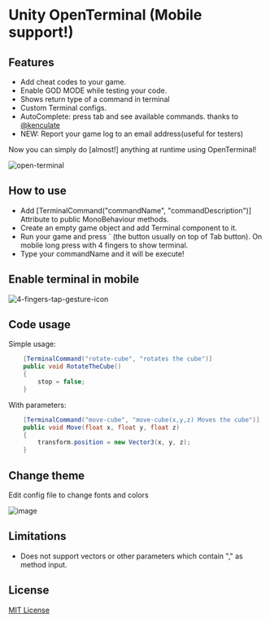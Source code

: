 # Unity OpenTerminal (Mobile support!)

## Features

- Add cheat codes to your game.
- Enable GOD MODE while testing your code.
- Shows return type of a command in terminal
- Custom Terminal configs.
- AutoComplete: press tab and see available commands. thanks to [@kenculate](https://github.com/kenculate)
- NEW: Report your game log to an email address(useful for testers)

Now you can simply do [almost!] anything at runtime using OpenTerminal!

![open-terminal](https://user-images.githubusercontent.com/6388730/84697557-9be01b00-af63-11ea-9971-e3e4dd3922c3.gif)

## How to use

- Add [TerminalCommand("commandName", "commandDescription")] Attribute to public
  MonoBehaviour methods.
- Create an empty game object and add Terminal component to it.
- Run your game and press ` (the button usually on top of Tab button). On mobile long press with 4 fingers to show terminal.
- Type your commandName and it will be execute!

## Enable terminal in mobile

![4-fingers-tap-gesture-icon](https://user-images.githubusercontent.com/6388730/28248214-f352bd1c-6a55-11e7-9bdf-bccced72bb9e.png)

## Code usage

Simple usage:

```csharp
    [TerminalCommand("rotate-cube", "rotates the cube")]
    public void RotateTheCube()
    {
        stop = false;
    }
```

With parameters:

```csharp
    [TerminalCommand("move-cube", "move-cube(x,y,z) Moves the cube")]
    public void Move(float x, float y, float z)
    {
        transform.position = new Vector3(x, y, z);
    }
```

## Change theme

Edit config file to change fonts and colors

![image](https://user-images.githubusercontent.com/6388730/27377905-8dd0b4b8-568b-11e7-83f0-775d943773a9.png)

## Limitations

- Does not support vectors or other parameters which contain "," as method input.

## License

[MIT License](LICENSE)
